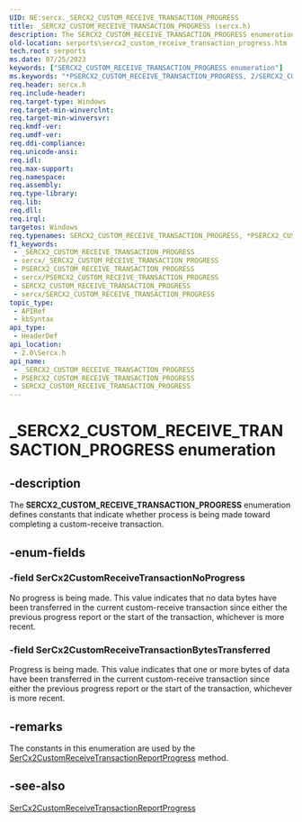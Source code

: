 ```yaml
---
UID: NE:sercx._SERCX2_CUSTOM_RECEIVE_TRANSACTION_PROGRESS
title: _SERCX2_CUSTOM_RECEIVE_TRANSACTION_PROGRESS (sercx.h)
description: The SERCX2_CUSTOM_RECEIVE_TRANSACTION_PROGRESS enumeration defines constants that indicate whether process is being made toward completing a custom-receive transaction.
old-location: serports\sercx2_custom_receive_transaction_progress.htm
tech.root: serports
ms.date: 07/25/2023
keywords: ["SERCX2_CUSTOM_RECEIVE_TRANSACTION_PROGRESS enumeration"]
ms.keywords: "*PSERCX2_CUSTOM_RECEIVE_TRANSACTION_PROGRESS, 2/SERCX2_CUSTOM_RECEIVE_BYTES_TRANSFERRED, 2/SERCX2_CUSTOM_RECEIVE_NO_PROGRESS, 2/SERCX2_CUSTOM_RECEIVE_TRANSACTION_PROGRESS, SERCX2_CUSTOM_RECEIVE_BYTES_TRANSFERRED, SERCX2_CUSTOM_RECEIVE_NO_PROGRESS, SERCX2_CUSTOM_RECEIVE_TRANSACTION_PROGRESS, SERCX2_CUSTOM_RECEIVE_TRANSACTION_PROGRESS enumeration [Serial Ports], _SERCX2_CUSTOM_RECEIVE_TRANSACTION_PROGRESS, serports.sercx2_custom_receive_transaction_progress"
req.header: sercx.h
req.include-header: 
req.target-type: Windows
req.target-min-winverclnt: 
req.target-min-winversvr: 
req.kmdf-ver: 
req.umdf-ver: 
req.ddi-compliance: 
req.unicode-ansi: 
req.idl: 
req.max-support: 
req.namespace: 
req.assembly: 
req.type-library: 
req.lib: 
req.dll: 
req.irql: 
targetos: Windows
req.typenames: SERCX2_CUSTOM_RECEIVE_TRANSACTION_PROGRESS, *PSERCX2_CUSTOM_RECEIVE_TRANSACTION_PROGRESS
f1_keywords:
 - _SERCX2_CUSTOM_RECEIVE_TRANSACTION_PROGRESS
 - sercx/_SERCX2_CUSTOM_RECEIVE_TRANSACTION_PROGRESS
 - PSERCX2_CUSTOM_RECEIVE_TRANSACTION_PROGRESS
 - sercx/PSERCX2_CUSTOM_RECEIVE_TRANSACTION_PROGRESS
 - SERCX2_CUSTOM_RECEIVE_TRANSACTION_PROGRESS
 - sercx/SERCX2_CUSTOM_RECEIVE_TRANSACTION_PROGRESS
topic_type:
 - APIRef
 - kbSyntax
api_type:
 - HeaderDef
api_location:
 - 2.0\Sercx.h
api_name:
 - _SERCX2_CUSTOM_RECEIVE_TRANSACTION_PROGRESS
 - PSERCX2_CUSTOM_RECEIVE_TRANSACTION_PROGRESS
 - SERCX2_CUSTOM_RECEIVE_TRANSACTION_PROGRESS
---
```


# _SERCX2_CUSTOM_RECEIVE_TRANSACTION_PROGRESS enumeration

## -description

The <b>SERCX2_CUSTOM_RECEIVE_TRANSACTION_PROGRESS</b> enumeration defines constants that indicate whether process is being made toward completing a custom-receive transaction.

## -enum-fields

### -field SerCx2CustomReceiveTransactionNoProgress

No progress is being made. This value indicates that no data bytes have been transferred in the current custom-receive transaction since either the previous progress report or the start of the transaction, whichever is more recent.

### -field SerCx2CustomReceiveTransactionBytesTransferred

Progress is being made. This value indicates that one or more bytes of data have been transferred in the current custom-receive transaction since either the previous progress report or the start of the transaction, whichever is more recent.

## -remarks

The constants in this enumeration are used by the <a href="/windows-hardware/drivers/ddi/sercx/nf-sercx-sercx2customreceivetransactionreportprogress">SerCx2CustomReceiveTransactionReportProgress</a> method.

## -see-also

<a href="/windows-hardware/drivers/ddi/sercx/nf-sercx-sercx2customreceivetransactionreportprogress">SerCx2CustomReceiveTransactionReportProgress</a>
